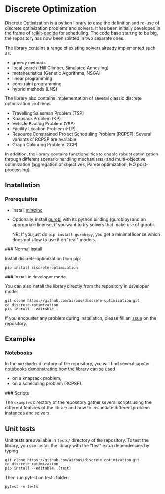 # Discrete Optimization

Discrete Optimization is a python library to ease the definition and re-use of discrete optimization problems and solvers.
It has been initially developed in the frame of [scikit-decide](https://github.com/airbus/scikit-decide) for scheduling.
The code base starting to be big, the repository has now been splitted in two separate ones.

The library contains a range of existing solvers already implemented such as:
* greedy methods
* local search (Hill Climber, Simulated Annealing)
* metaheuristics (Genetic Algorithms, NSGA)
* linear programming
* constraint programming
* hybrid methods (LNS)

The library also contains implementation of several classic discrete optimization problems:
* Travelling Salesman Problem (TSP)
* Knapsack Problem (KP)
* Vehicle Routing Problem (VRP)
* Facility Location Problem (FLP)
* Resource Constrained Project Scheduling Problem (RCPSP). Several variants of RCPSP are available
* Graph Colouring Problem (GCP)

In addition, the library contains functionalities to enable robust optimization
through different scenario handling mechanisms) and multi-objective optimization
(aggregation of objectives, Pareto optimization, MO post-processing).


## Installation

### Prerequisites

- Install [minizinc](https://www.minizinc.org/).
- Optionally, install [gurobi](https://www.gurobi.com/) with its python binding (gurobipy)
  and an appropriate license, if you want to try solvers that make use of gurobi.

  NB: If you just do `pip install gurobipy`, you get a minimal license which does not allow to use it on "real" models.

### Normal install

Install discrete-optimization from pip:

```shell
pip install discrete-optimization
```

### Install in developer mode

You can also install the library directly from the repository in developer mode:

```shell
git clone https://github.com/airbus/discrete-optimization.git
cd discrete-optimization
pip install --editable .
```


If you encounter any problem during installation,
please fill an [issue](https://github.com/airbus/discrete-optimization/issues)
on the repository.


## Examples

### Notebooks

In the `notebooks` directory of the repository, you will find several jupyter notebooks demonstrating
how the library can be used
- on a knapsack problem,
- on a scheduling problem (RCPSP).


### Scripts

The `examples` directory of the repository gather several scripts using the different features of
the library and how to instantiate different problem instances and solvers.


## Unit tests

Unit tests are available in `tests/` directory of the repository.
To test the library, you can install the library
with the "test" extra dependencies by typing
```shell
git clone https://github.com/airbus/discrete-optimization.git
cd discrete-optimization
pip install --editable .[test]
```


Then run pytest on tests folder:
```shell
pytest -v tests
```
